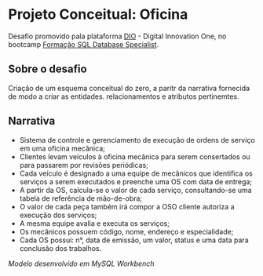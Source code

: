 # Projeto Conceitual: Oficina
Desafio promovido pala plataforma [DIO](https://dio.me/sign-up?ref=K9SYA3A7NE) - Digital Innovation One, no bootcamp [Formação SQL Database Specialist](https://web.dio.me/track/1a5a10ed-417c-4fef-8531-2097ff072817).

## Sobre o desafio
Criação de um esquema conceitual do zero, a paritr da narrativa fornecida de modo a criar as entidades. relacionamentos e atributos pertinemtes.

## Narrativa
* Sistema de controle e gerenciamento de execução de ordens de serviço em uma oficina mecânica;
* Clientes levam veículos à oficina mecânica para serem consertados ou para passarem por revisões  periódicas;
* Cada veículo é designado a uma equipe de mecânicos que identifica os serviços a serem executados e preenche uma OS com data de entrega;
* A partir da OS, calcula-se o valor de cada serviço, consultando-se uma tabela de referência de mão-de-obra;
* O valor de cada peça também irá compor a OSO cliente autoriza a execução dos serviços;
* A mesma equipe avalia e executa os serviços;
* Os mecânicos possuem código, nome, endereço e especialidade;
* Cada OS possui: n°, data de emissão, um valor, status e uma data para conclusão dos trabalhos.

*Modelo desenvolvido em MySQL Workbench*
